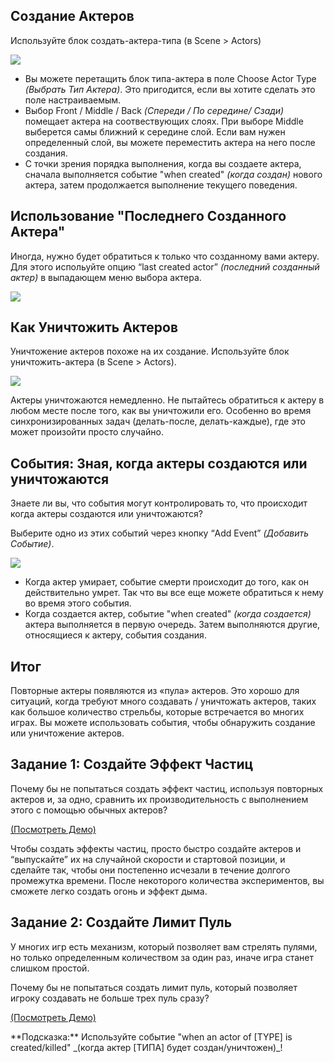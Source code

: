 ## Создание Актеров

Используйте блок создать-актера-типа (в Scene > Actors)

![](http://static.stencyl.com/pedia2/ch3/destroying/image00.png)

- Вы можете перетащить блок типа-актера в поле Choose Actor Type _(Выбрать Тип Актера)_. Это пригодится, если вы хотите сделать это поле настраиваемым.
- Выбор Front / Middle / Back _(Спереди / По середине/ Сзади)_ помещает актера на соотвествующих слоях. При выборе Middle выберется самы ближний к середине слой. Если вам нужен определенный слой, вы можете переместить актера на него после создания.
- С точки зрения порядка выполнения, когда вы создаете актера, сначала выполняется событие "when created" _(когда создан)_ нового актера, затем продолжается выполнение текущего поведения.

## Использование "Последнего Созданного Актера"

Иногда, нужно будет обратиться к только что созданному вами актеру. Для этого испольуйте опцию “last created actor” _(последний созданный актер)_ в выпадающем меню выбора актера.

![](http://static.stencyl.com/pedia2/ch3/destroying/image06.png)

## Как Уничтожить Актеров

Уничтожение актеров похоже на их создание. Используйте блок уничтожить-актера (в Scene > Actors).

![](http://static.stencyl.com/pedia2/ch3/destroying/image05.png)

Актеры уничтожаются немедленно. Не пытайтесь обратиться к актеру в любом месте после того, как вы уничтожили его. Особенно во время синхронизированных задач (делать-после, делать-каждые), где это может произойти просто случайно.

## События: Зная, когда актеры создаются или уничтожаются

Знаете ли вы, что события могут контролировать то, что происходит когда актеры создаются или уничтожаются?

Выберите одно из этих событий через кнопку “Add Event” _(Добавить Событие)_.

![](http://static.stencyl.com/pedia2/ch3/destroying/image04.png)

- Когда актер умирает, событие смерти происходит до того, как он действительно умрет. Так что вы все еще можете обратиться к нему во время этого события.
- Когда создается актер, событие "when created" _(когда создается)_ актера выполняется в первую очередь. Затем выполняются другие, относящиеся к актеру, события создания.

## Итог

Повторные актеры появляются из «пула» актеров. Это хорошо для ситуаций, когда требуют много создавать / уничтожать актеров, таких как большое количество стрельбы, которые встречается во многих играх.
Вы можете использовать события, чтобы обнаружить создание или уничтожение актеров.

## Задание 1: Создайте Эффект Частиц

Почему бы не попытаться создать эффект частиц, используя повторных актеров и, за одно, сравнить их производительность с выполнением этого с помощью обычных актеров?

[(Посмотреть Демо)](https://dl.dropboxusercontent.com/u/42317429/Demo.swf)

Чтобы создать эффекты частиц, просто быстро создайте актеров и “выпускайте” их на случайной скорости и стартовой позиции, и сделайте так, чтобы они постепенно исчезали в течение долгого промежутка времени. После некоторого количества экспериментов, вы сможете легко создать огонь и эффект дыма.

## Задание 2: Создайте Лимит Пуль

У многих игр есть механизм, который позволяет вам стрелять пулями, но только определенным количеством за один раз, иначе игра станет слишком простой.

Почему бы не попытаться создать лимит пуль, который позволяет игроку создавать не больше трех пуль сразу?

[(Посмотреть Демо)](https://dl.dropboxusercontent.com/u/42317429/Demo%202.swf)

<div class="note">
**Подсказка:** Используйте событие "when an actor of [TYPE] is created/killed" _(когда актер [ТИПА] будет создан/уничтожен)_!
</div>
